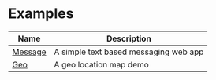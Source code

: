 # Examples

Name	|	Description
---	|	---
[Message](https://github.com/micro/message-web)	|	A simple text based messaging web app
[Geo](https://github.com/micro/geo-web)	|	A geo location map demo

